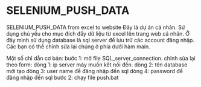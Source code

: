 # SELENIUM_PUSH_DATA
SELENIUM_PUSH_DATA from excel to website
Đây là dự án cá nhân.
Sử dụng chủ yếu cho mục đích đẩy dữ liệu từ excel lên trang web cá nhân.
Ở đây mình sử dụng database là sql server để lưu trữ các account đăng nhập. Các bạn có thể chỉnh sữa lại chúng ở phía dưới hàm main.

Một số chỉ dẫn cơ bản:
bước 1:  mở file SQL_server_connection. chỉnh sửa lại theo form:
	dòng 1:  ip server máy muốn kết nối đến.
	dòng 2: tên database mới tạo
	dòng 3: user name để đăng nhập đến sql
	dòng 4: password để đăng nhập đến sql
bước 2: chạy file push.bat
